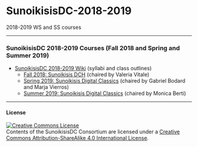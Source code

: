 # SunoikisisDC-2018-2019
2018-2019 WS and SS courses

***
### SunoikisisDC 2018-2019 Courses (Fall 2018 and Spring and Summer  2019)
* [SunoikisisDC 2018-2019 Wiki](https://github.com/SunoikisisDC/SunoikisisDC-2018-2019/wiki) (syllabi and class outlines)
  * [Fall 2018: Sunoikisis DCH](https://github.com/SunoikisisDC/SunoikisisDC-2018-2019/wiki/Fall-2018:-DCH) (chaired by Valeria Vitale)
  * [Spring 2019: Sunoikisis Digital Classics](https://github.com/SunoikisisDC/SunoikisisDC-2018-2019/wiki/Spring-2019:-DC) (chaired by Gabriel Bodard and Marja Vierros)
  * [Summer 2019: Sunoikisis Digital Classics](https://github.com/SunoikisisDC/SunoikisisDC-2018-2019/wiki/Summer-2019:-DC) (chaired by Monica Berti)

***
#### License

<a rel="license" href="http://creativecommons.org/licenses/by-sa/4.0/"><img alt="Creative Commons License" style="border-width:0" src="https://i.creativecommons.org/l/by-sa/4.0/88x31.png" /></a><br />Contents of the SunoikisisDC Consortium are licensed under a <a rel="license" href="http://creativecommons.org/licenses/by-sa/4.0/">Creative Commons Attribution-ShareAlike 4.0 International License</a>.
